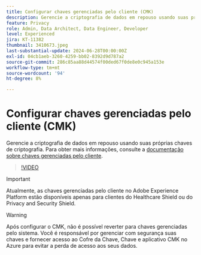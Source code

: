 ```yaml
---
title: Configurar chaves gerenciadas pelo cliente (CMK)
description: Gerencie a criptografia de dados em repouso usando suas próprias chaves de criptografia.
feature: Privacy
role: Admin, Data Architect, Data Engineer, Developer
level: Experienced
jira: KT-11382
thumbnail: 3410673.jpeg
last-substantial-update: 2024-06-28T00:00:00Z
exl-id: 04cb1aeb-3260-4259-bb02-8392d9d787a2
source-git-commit: 286c85aa88d44574f00ded67f0de8e0c945a153e
workflow-type: tm+mt
source-wordcount: '94'
ht-degree: 8%

---
```


# Configurar chaves gerenciadas pelo cliente (CMK)

Gerencie a criptografia de dados em repouso usando suas próprias chaves de criptografia. Para obter mais informações, consulte a [documentação sobre chaves gerenciadas pelo cliente](https://experienceleague.adobe.com/docs/experience-platform/landing/governance-privacy-security/customer-managed-keys.html?lang=pt-BR).

>[!VIDEO](https://video.tv.adobe.com/v/3418967/?learn=on&enablevpops&captions=por_br)

>[!IMPORTANT]
>
> Atualmente, as chaves gerenciadas pelo cliente no Adobe Experience Platform estão disponíveis apenas para clientes do Healthcare Shield ou do Privacy and Security Shield.

>[!WARNING]
>
>Após configurar o CMK, não é possível reverter para chaves gerenciadas pelo sistema. Você é responsável por gerenciar com segurança suas chaves e fornecer acesso ao Cofre da Chave, Chave e aplicativo CMK no Azure para evitar a perda de acesso aos seus dados.
